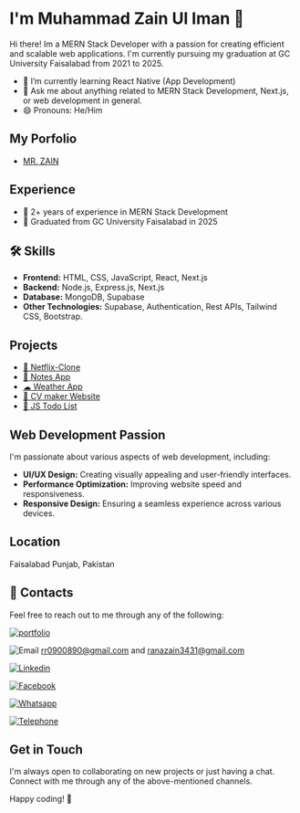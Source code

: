 # I'm Muhammad Zain Ul Iman 👋  

Hi there! Im a MERN Stack Developer with a passion for creating efficient and scalable web applications. I'm currently pursuing my graduation at GC University Faisalabad from 2021 to 2025.

- 🌱 I’m currently learning React Native (App Development)
- 💬 Ask me about anything related to MERN Stack Development, Next.js, or web development in general.
- 😄 Pronouns: He/Him

## My Porfolio
- [MR. ZAIN](https://mrzain.netlify.app)

## Experience
- 💼 2+ years of experience in MERN Stack Development
- 🚀 Graduated from GC University Faisalabad in 2025

## 🛠 Skills
- **Frontend:** HTML, CSS, JavaScript, React, Next.js
- **Backend:** Node.js, Express.js, Next.js
- **Database:** MongoDB, Supabase
- **Other Technologies:** Supabase, Authentication, Rest APIs,      Tailwind CSS, Bootstrap.

## Projects
- [🍿 Netflix-Clone](https://mrzain-netflix.vercel.app/sign-in)
- [📝 Notes App](https://mrzain-nextjs-notes-app.vercel.app)
- [☁ Weather App](https://mrzain-weatherapp.netlify.app)
- [🤳 CV maker Website](https://mrzain-cvmaker.netlify.app)
- [📒 JS Todo List](https://mrzain-todo.netlify.app)

## Web Development Passion
  I'm passionate about various aspects of web development, including:
  - **UI/UX Design:** Creating visually appealing and user-friendly interfaces.
  - **Performance Optimization:** Improving website speed and responsiveness.
  - **Responsive Design:** Ensuring a seamless experience across various devices.

## Location
Faisalabad Punjab, Pakistan

## 🔗 Contacts
Feel free to reach out to me through any of the following:

[![portfolio](https://img.shields.io/badge/my_portfolio-000?style=for-the-badge&logo=ko-fi&logoColor=white)](https://katherineoelsner.com/)

![Email](https://img.shields.io/badge/Mails-white?style=for-the-badge&logo=gmail&logoColor=red) 
rr0900890@gmail.com and ranazain3431@gmail.com


[![Linkedin](https://img.shields.io/badge/linkedin-0A66C2?style=for-the-badge&logo=linkedin&logoColor=white)](https://www.linkedin.com/in/mr-zain-34457b259)


[![Facebook](https://img.shields.io/badge/facebook-blue?style=for-the-badge&logo=facebook&logoColor=white)](https://www.facebook.com/profile.php?id=100074734494279)

[![Whatsapp](https://img.shields.io/badge/whatsapp-lightgreen?style=for-the-badge&logo=whatsapp&logoColor=white)](https://wa.me/923032977683)

[![Telephone](https://img.shields.io/badge/telephone-lightgreen?style=for-the-badge&logo=telephone&logoColor=white)](tel:+923032977683)



## Get in Touch
I'm always open to collaborating on new projects or just having a chat. Connect with me through any of the above-mentioned channels.

Happy coding! 🚀
